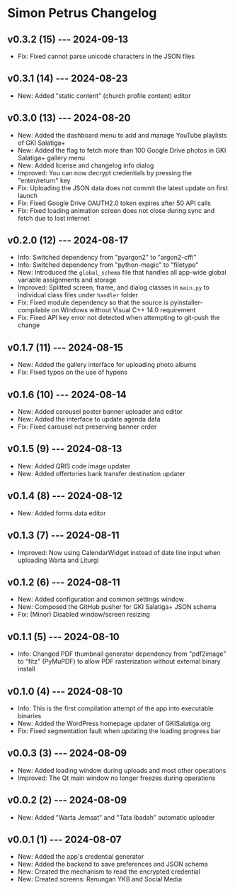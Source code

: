 # Simon Petrus Changelog

## v0.3.2 (15) --- 2024-09-13

- Fix: Fixed cannot parse unicode characters in the JSON files

## v0.3.1 (14) --- 2024-08-23

- New: Added "static content" (church profile content) editor

## v0.3.0 (13) --- 2024-08-20

- New: Added the dashboard menu to add and manage YouTube playlists of GKI Salatiga+
- New: Added the flag to fetch more than 100 Google Drive photos in GKI Salatiga+ gallery menu
- New: Added license and changelog info dialog
- Improved: You can now decrypt credentials by pressing the "enter/return" key
- Fix: Uploading the JSON data does not commit the latest update on first launch
- Fix: Fixed Google Drive OAUTH2.0 token expires after 50 API calls
- Fix: Fixed loading animation screen does not close during sync and fetch due to lost internet

## v0.2.0 (12) --- 2024-08-17

- Info: Switched dependency from "pyargon2" to "argon2-cffi"
- Info: Switched dependency from "python-magic" to "filetype"
- New: Introduced the `global_schema` file that handles all app-wide global variable assignments and storage
- Improved: Splitted screen, frame, and dialog classes in `main.py` to individual class files under `handler` folder
- Fix: Fixed module dependency so that the source is pyinstaller-compilable on Windows without Visual C++ 14.0 requirement
- Fix: Fixed API key error not detected when attempting to git-push the change

## v0.1.7 (11) --- 2024-08-15

- New: Added the gallery interface for uploading photo albums
- Fix: Fixed typos on the use of hypens

## v0.1.6 (10) --- 2024-08-14

- New: Added carousel poster banner uploader and editor
- New: Added the interface to update agenda data
- Fix: Fixed carousel not preserving banner order

## v0.1.5 (9) --- 2024-08-13

- New: Added QRIS code image updater
- New: Added offertories bank transfer destination updater

## v0.1.4 (8) --- 2024-08-12

- New: Added forms data editor

## v0.1.3 (7) --- 2024-08-11

- Improved: Now using CalendarWidget instead of date line input when uploading Warta and Liturgi

## v0.1.2 (6) --- 2024-08-11

- New: Added configuration and common settings window
- New: Composed the GitHub pusher for GKI Salatiga+ JSON schema
- Fix: (Minor) Disabled window/screen resizing

## v0.1.1 (5) --- 2024-08-10

- Info: Changed PDF thumbnail generator dependency from "pdf2image" to "fitz" (PyMuPDF) to allow PDF rasterization without external binary install

## v0.1.0 (4) --- 2024-08-10

- Info: This is the first compilation attempt of the app into executable binaries
- New: Added the WordPress homepage updater of GKISalatiga.org
- Fix: Fixed segmentation fault when updating the loading progress bar

## v0.0.3 (3) --- 2024-08-09

- New: Added loading window during uploads and most other operations
- Improved: The Qt main window no longer freezes during operations

## v0.0.2 (2) --- 2024-08-09

- New: Added "Warta Jemaat" and "Tata Ibadah" automatic uploader

## v0.0.1 (1) --- 2024-08-07

- New: Added the app's credential generator
- New: Added the backend to save preferences and JSON schema
- New: Created the mechanism to read the encrypted credential
- New: Created screens: Renungan YKB and Social Media
